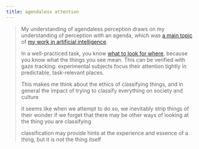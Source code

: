 ```yaml
---
title: agendaless attention
---
```


> My understanding of agendaless perception draws on my understanding of perception _with_ an agenda, which was [a main topic](https://onlinelibrary.wiley.com/doi/pdf/10.1207/s15516709cog1604_3) of [my work in artificial intelligence](https://metarationality.com/ken-wilber-boomeritis-artificial-intelligence). 
> 
> In a well-practiced task, you know [what to look for where](https://metarationality.com/perception), because you know what the things you see mean. This can be verified with gaze tracking: experimental subjects focus their attention tightly in predictable, task-relevant places.
> 
> This makes me think about the ethics of classifying things, and in general the impact of trying to classify everything on society and culture
> 
> it seems like when we attempt to do so, we inevitably strip things of their wonder if we forget that there may be other ways of looking at the thing you are classifying
> 
> classification may provide hints at the experience and essence of a thing, but it is not the thing itself